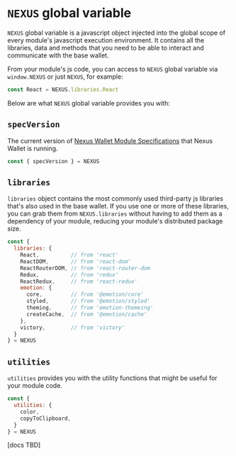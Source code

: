 # `NEXUS` global variable

`NEXUS` global variable is a javascript object injected into the global scope of every module's javascript execution environment. It contains all the libraries, data and methods that you need to be able to interact and communicate with the base wallet.

From your module's js code, you can access to `NEXUS` global variable via `window.NEXUS` or just `NEXUS`, for example:

```js
const React = NEXUS.libraries.React
```

Below are what `NEXUS` global variable provides you with:

## `specVersion`

The current version of [Nexus Wallet Module Specifications](../module-specifications.md) that Nexus Wallet is running.

```js
const { specVersion } = NEXUS
```

## `libraries`

`libraries` object contains the most commonly used third-party js libraries that's also used in the base wallet. If you use one or more of these libraries, you can grab them from `NEXUS.libraries` without having to add them as a dependency of your module, reducing your module's distributed package size.

```js
const {
  libraries: {
    React,          // from 'react'
    ReactDOM,       // from 'react-dom'
    ReactRouterDOM, // from 'react-router-dom
    Redux,          // from 'redux'
    ReactRedux,     // from 'react-redux'
    emotion: {
      core,         // from '@emotion/core'
      styled,       // from '@emotion/styled'
      theming,      // from 'emotion-themeing'
      createCache,  // from '@emotion/cache'
    },
    victory,        // from 'victory'
  }
} = NEXUS
```

## `utilities`

`utilities` provides you with the utility functions that might be useful for your module code.

```js
const {
  utilities: {
    color,
    copyToClipboard,
  }
} = NEXUS
```

[docs TBD]

